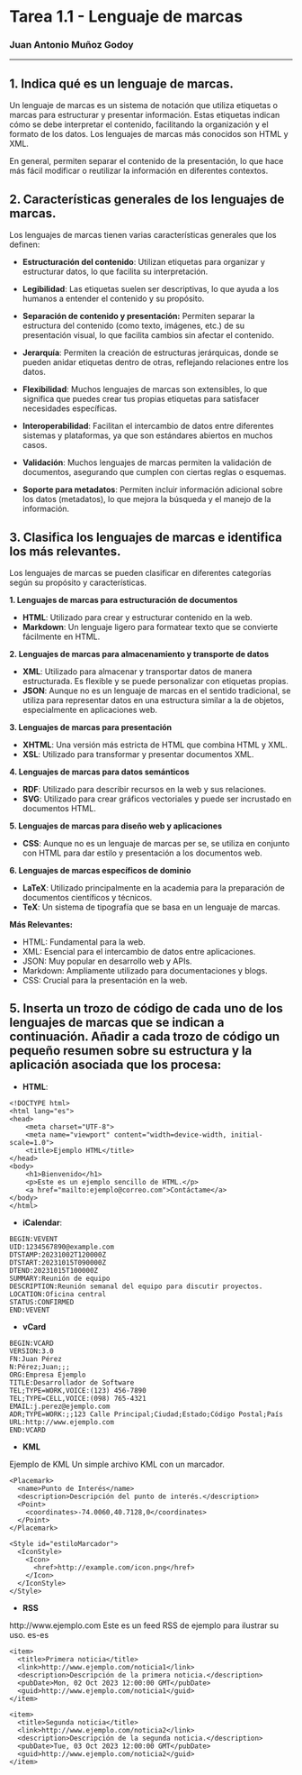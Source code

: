 # Tarea 1.1 - Lenguaje de marcas
### Juan Antonio Muñoz Godoy
---
## **1. Indica qué es un lenguaje de marcas.**

Un lenguaje de marcas es un sistema de notación que utiliza etiquetas o marcas para estructurar y presentar información. Estas etiquetas indican cómo se debe interpretar el contenido, facilitando la organización y el formato de los datos. Los lenguajes de marcas más conocidos son HTML y XML. 

En general, permiten separar el contenido de la presentación, lo que hace más fácil modificar o reutilizar la información en diferentes contextos.

## **2. Características generales de los lenguajes de marcas.**

Los lenguajes de marcas tienen varias características generales que los definen:

- **Estructuración del contenido**: Utilizan etiquetas para organizar y estructurar datos, lo que facilita su interpretación.

- **Legibilidad**: Las etiquetas suelen ser descriptivas, lo que ayuda a los humanos a entender el contenido y su propósito.

- **Separación de contenido y presentación:** Permiten separar la estructura del contenido (como texto, imágenes, etc.) de su presentación visual, lo que facilita cambios sin afectar el contenido.

- **Jerarquía**: Permiten la creación de estructuras jerárquicas, donde se pueden anidar etiquetas dentro de otras, reflejando relaciones entre los datos.

- **Flexibilidad**: Muchos lenguajes de marcas son extensibles, lo que significa que puedes crear tus propias etiquetas para satisfacer necesidades específicas.

- **Interoperabilidad**: Facilitan el intercambio de datos entre diferentes sistemas y plataformas, ya que son estándares abiertos en muchos casos.

- **Validación**: Muchos lenguajes de marcas permiten la validación de documentos, asegurando que cumplen con ciertas reglas o esquemas.

- **Soporte para metadatos**: Permiten incluir información adicional sobre los datos (metadatos), lo que mejora la búsqueda y el manejo de la información.

## **3. Clasifica los lenguajes de marcas e identifica los más relevantes.**

Los lenguajes de marcas se pueden clasificar en diferentes categorías según su propósito y características.

**1. Lenguajes de marcas para estructuración de documentos**


- **HTML**: Utilizado para crear y estructurar contenido en la web.
- **Markdown**: Un lenguaje ligero para formatear texto que se convierte fácilmente en HTML.

**2. Lenguajes de marcas para almacenamiento y transporte de datos**

- **XML**: Utilizado para almacenar y transportar datos de manera estructurada. Es flexible y se puede personalizar con etiquetas propias.
- **JSON**: Aunque no es un lenguaje de marcas en el sentido tradicional, se utiliza para representar datos en una estructura similar a la de objetos, especialmente en aplicaciones web.

**3. Lenguajes de marcas para presentación**

- **XHTML**: Una versión más estricta de HTML que combina HTML y XML.
- **XSL**: Utilizado para transformar y presentar documentos XML.

**4. Lenguajes de marcas para datos semánticos**

- **RDF**: Utilizado para describir recursos en la web y sus relaciones.
- **SVG**: Utilizado para crear gráficos vectoriales y puede ser incrustado en documentos HTML.

**5. Lenguajes de marcas para diseño web y aplicaciones**
- **CSS**: Aunque no es un lenguaje de marcas per se, se utiliza en conjunto con HTML para dar estilo y presentación a los documentos web.

**6. Lenguajes de marcas específicos de dominio**
- **LaTeX**: Utilizado principalmente en la academia para la preparación de documentos científicos y técnicos.
- **TeX**: Un sistema de tipografía que se basa en un lenguaje de marcas.

**Más Relevantes:**
- HTML: Fundamental para la web.
- XML: Esencial para el intercambio de datos entre aplicaciones.
- JSON: Muy popular en desarrollo web y APIs.
- Markdown: Ampliamente utilizado para documentaciones y blogs.
- CSS: Crucial para la presentación en la web.

## **5. Inserta un trozo de código de cada uno de los lenguajes de marcas que se indican a continuación. Añadir a cada trozo de código un pequeño resumen sobre su estructura y la aplicación asociada que los procesa:**

-  **HTML**: 
```
<!DOCTYPE html>
<html lang="es">
<head>
    <meta charset="UTF-8">
    <meta name="viewport" content="width=device-width, initial-scale=1.0">
    <title>Ejemplo HTML</title>
</head>
<body>
    <h1>Bienvenido</h1>
    <p>Este es un ejemplo sencillo de HTML.</p>
    <a href="mailto:ejemplo@correo.com">Contáctame</a>
</body>
</html>
```

- **iCalendar**: 

```
BEGIN:VEVENT
UID:1234567890@example.com
DTSTAMP:20231002T120000Z
DTSTART:20231015T090000Z
DTEND:20231015T100000Z
SUMMARY:Reunión de equipo
DESCRIPTION:Reunión semanal del equipo para discutir proyectos.
LOCATION:Oficina central
STATUS:CONFIRMED
END:VEVENT
```

- **vCard** 

```  
BEGIN:VCARD
VERSION:3.0
FN:Juan Pérez
N:Pérez;Juan;;;
ORG:Empresa Ejemplo
TITLE:Desarrollador de Software
TEL;TYPE=WORK,VOICE:(123) 456-7890
TEL;TYPE=CELL,VOICE:(098) 765-4321
EMAIL:j.perez@ejemplo.com
ADR;TYPE=WORK:;;123 Calle Principal;Ciudad;Estado;Código Postal;País
URL:http://www.ejemplo.com
END:VCARD
```

- **KML**
  
<kml xmlns="http://www.opengis.net/kml/2.2">
  <Document>
    <name>Ejemplo de KML</name>
    <description>Un simple archivo KML con un marcador.</description>

    <Placemark>
      <name>Punto de Interés</name>
      <description>Descripción del punto de interés.</description>
      <Point>
        <coordinates>-74.0060,40.7128,0</coordinates>
      </Point>
    </Placemark>
    
    <Style id="estiloMarcador">
      <IconStyle>
        <Icon>
          <href>http://example.com/icon.png</href>
        </Icon>
      </IconStyle>
    </Style>

  </Document>
</kml>

- **RSS**

<?xml version="1.0" encoding="UTF-8"?>
<rss version="2.0">
  <channel>
    <title>Ejemplo de Feed RSS</title>
    <link>http://www.ejemplo.com</link>
    <description>Este es un feed RSS de ejemplo para ilustrar su uso.</description>
    <language>es-es</language>
    
    <item>
      <title>Primera noticia</title>
      <link>http://www.ejemplo.com/noticia1</link>
      <description>Descripción de la primera noticia.</description>
      <pubDate>Mon, 02 Oct 2023 12:00:00 GMT</pubDate>
      <guid>http://www.ejemplo.com/noticia1</guid>
    </item>

    <item>
      <title>Segunda noticia</title>
      <link>http://www.ejemplo.com/noticia2</link>
      <description>Descripción de la segunda noticia.</description>
      <pubDate>Tue, 03 Oct 2023 12:00:00 GMT</pubDate>
      <guid>http://www.ejemplo.com/noticia2</guid>
    </item>

  </channel>
</rss>

